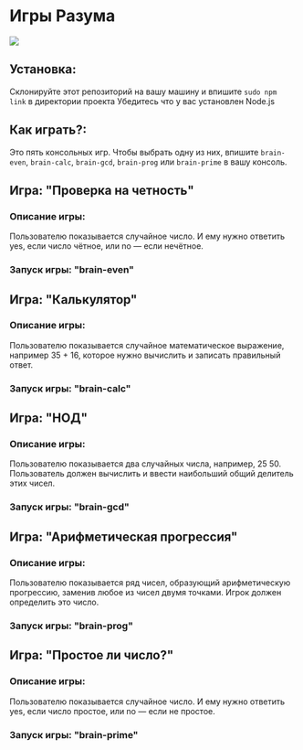 # Игры Разума 

<a href="https://codeclimate.com/github/Moshi231/frontend-project-44/maintainability"><img src="https://api.codeclimate.com/v1/badges/52805e94c8c0351eb573/maintainability" /></a>

## Установка:

Склонируйте этот репозиторий на вашу машину и впишите `sudo npm link` в директории проекта
Убедитесь что у вас установлен Node.js

## Как играть?:

Это пять консольных игр.
Чтобы выбрать одну из них, впишите `brain-even`, `brain-calc`, `brain-gcd`, `brain-prog` или `brain-prime` в вашу консоль.

## Игра: "Проверка на четность"
### Описание игры:
Пользователю показывается случайное число. И ему нужно ответить yes, если число чётное, или no — если нечётное.
### Запуск игры: __"brain-even"__


## Игра: "Калькулятор"
### Описание игры:
Пользователю показывается случайное математическое выражение, например 35 + 16, которое нужно вычислить и записать правильный ответ.
### Запуск игры: __"brain-calc"__

## Игра: "НОД"
### Описание игры:
Пользователю показывается два случайных числа, например, 25 50. Пользователь должен вычислить и ввести наибольший общий делитель этих чисел.
### Запуск игры: __"brain-gcd"__

## Игра: "Арифметическая прогрессия"
### Описание игры:
Пользователю показывается ряд чисел, образующий арифметическую прогрессию, заменив любое из чисел двумя точками. Игрок должен определить это число.
### Запуск игры: __"brain-prog"__

## Игра: "Простое ли число?"
### Описание игры:
Пользователю показывается случайное число. И ему нужно ответить yes, если число простое, или no — если не простое.
### Запуск игры: __"brain-prime"__
